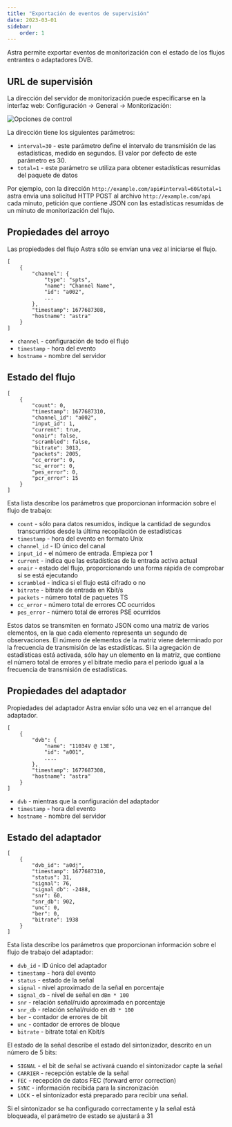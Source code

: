```yaml
---
title: "Exportación de eventos de supervisión"
date: 2023-03-01
sidebar:
    order: 1
---
```


Astra permite exportar eventos de monitorización con el estado de los flujos entrantes o adaptadores DVB.

## URL de supervisión[](https://help.cesbo.com/astra/monitoring/export/export-monitoring-events#monitoring-url)

La dirección del servidor de monitorización puede especificarse en la interfaz web: Configuración -> General -> Monitorización:

![Opciones de control](https://cdn.cesbo.com/help/astra/monitoring/export/export-monitoring-events/options.png)

La dirección tiene los siguientes parámetros:

- `interval=30` - este parámetro define el intervalo de transmisión de las estadísticas, medido en segundos. El valor por defecto de este parámetro es 30.
- `total=1` - este parámetro se utiliza para obtener estadísticas resumidas del paquete de datos

Por ejemplo, con la dirección `http://example.com/api#interval=60&total=1` astra envía una solicitud HTTP POST al archivo `http://example.com/api` cada minuto, petición que contiene JSON con las estadísticas resumidas de un minuto de monitorización del flujo.

## Propiedades del arroyo[](https://help.cesbo.com/astra/monitoring/export/export-monitoring-events#stream-properties)

Las propiedades del flujo Astra sólo se envían una vez al iniciarse el flujo.

```
[
    {
        "channel": {
            "type": "spts",
            "name": "Channel Name",
            "id": "a002",
            ...
        },
        "timestamp": 1677687308,
        "hostname": "astra"
    }
]
```

- `channel` - configuración de todo el flujo
- `timestamp` - hora del evento
- `hostname` - nombre del servidor

## Estado del flujo[](https://help.cesbo.com/astra/monitoring/export/export-monitoring-events#stream-status)

```
[
    {
        "count": 0,
        "timestamp": 1677687310,
        "channel_id": "a002",
        "input_id": 1,
        "current": true,
        "onair": false,
        "scrambled": false,
        "bitrate": 3013,
        "packets": 2005,
        "cc_error": 0,
        "sc_error": 0,
        "pes_error": 0,
        "pcr_error": 15
    }
]
```

Esta lista describe los parámetros que proporcionan información sobre el flujo de trabajo:

- `count` - sólo para datos resumidos, indique la cantidad de segundos transcurridos desde la última recopilación de estadísticas
- `timestamp` - hora del evento en formato Unix
- `channel_id` - ID único del canal
- `input_id` - el número de entrada. Empieza por 1
- `current` - indica que las estadísticas de la entrada activa actual
- `onair` - estado del flujo, proporcionando una forma rápida de comprobar si se está ejecutando
- `scrambled` - indica si el flujo está cifrado o no
- `bitrate` - bitrate de entrada en Kbit/s
- `packets` - número total de paquetes TS
- `cc_error` - número total de errores CC ocurridos
- `pes_error` - número total de errores PSE ocurridos

Estos datos se transmiten en formato JSON como una matriz de varios elementos, en la que cada elemento representa un segundo de observaciones. El número de elementos de la matriz viene determinado por la frecuencia de transmisión de las estadísticas. Si la agregación de estadísticas está activada, sólo hay un elemento en la matriz, que contiene el número total de errores y el bitrate medio para el periodo igual a la frecuencia de transmisión de estadísticas.

## Propiedades del adaptador[](https://help.cesbo.com/astra/monitoring/export/export-monitoring-events#adapter-properties)

Propiedades del adaptador Astra enviar sólo una vez en el arranque del adaptador.

```
[
    {
        "dvb": {
            "name": "11034V @ 13E",
            "id": "a001",
            ....
        },
        "timestamp": 1677687308,
        "hostname": "astra"
    }
]
```

- `dvb` - mientras que la configuración del adaptador
- `timestamp` - hora del evento
- `hostname` - nombre del servidor

## Estado del adaptador[](https://help.cesbo.com/astra/monitoring/export/export-monitoring-events#adapter-status)

```
[
    {
        "dvb_id": "a0dj",
        "timestamp": 1677687310,
        "status": 31,
        "signal": 76,
        "signal_db": -2488,
        "snr": 60,
        "snr_db": 902,
        "unc": 0,
        "ber": 0,
        "bitrate": 1938
    }
]
```

Esta lista describe los parámetros que proporcionan información sobre el flujo de trabajo del adaptador:

- `dvb_id` - ID único del adaptador
- `timestamp` - hora del evento
- `status` - estado de la señal
- `signal` - nivel aproximado de la señal en porcentaje
- `signal_db` - nivel de señal en `dBm * 100`
- `snr` - relación señal/ruido aproximada en porcentaje
- `snr_db` - relación señal/ruido en `dB * 100`
- `ber` - contador de errores de bit
- `unc` - contador de errores de bloque
- `bitrate` - bitrate total en Kbit/s

El estado de la señal describe el estado del sintonizador, descrito en un número de 5 bits:

- `SIGNAL` - el bit de señal se activará cuando el sintonizador capte la señal
- `CARRIER` - recepción estable de la señal
- `FEC` - recepción de datos FEC (forward error correction)
- `SYNC` - información recibida para la sincronización
- `LOCK` - el sintonizador está preparado para recibir una señal.

Si el sintonizador se ha configurado correctamente y la señal está bloqueada, el parámetro de estado se ajustará a 31
